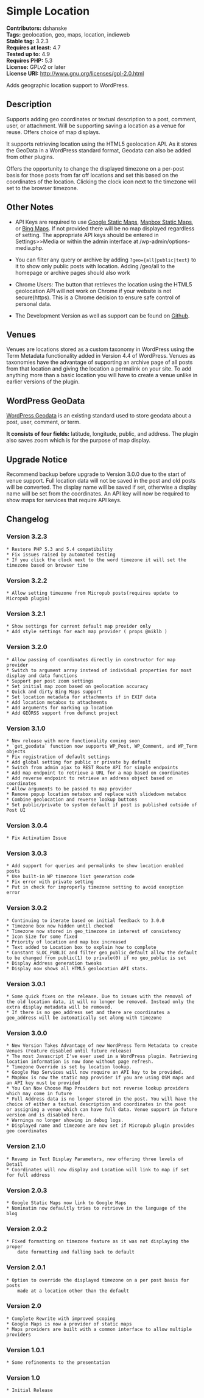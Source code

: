 # Simple Location #
**Contributors:** dshanske  
**Tags:** geolocation, geo, maps, location, indieweb  
**Stable tag:** 3.2.3  
**Requires at least:** 4.7  
**Tested up to:** 4.9  
**Requires PHP:** 5.3  
**License:** GPLv2 or later  
**License URI:** http://www.gnu.org/licenses/gpl-2.0.html  

Adds geographic location support to WordPress.

## Description ##

Supports adding geo coordinates or textual description to a post, comment, user, or attachment. Will be supporting saving a 
location as a venue for reuse. Offers choice of map displays.

It supports retrieving location using the HTML5 geolocation API. As it stores the GeoData in a 
WordPress standard format, Geodata can also be added from other plugins.

Offers the opportunity to change the displayed timezone on a per-post basis for those posts from far off locations and set this based on the coordinates of the location. Clicking the clock icon next to the timezone will set to the browser timezone.

## Other Notes ##

* API Keys are required to use [Google Static Maps](https://developers.google.com/maps/documentation/javascript/get-api-key), [Mapbox Static Maps](https://www.mapbox.com/help/create-api-access-token/), or [Bing Maps](https://www.bingmapsportal.com/). 
If not provided there will be no map displayed regardless of setting. The appropriate API keys should be entered in Settings>>Media or within the admin interface at /wp-admin/options-media.php.

* You can filter any query or archive by adding `?geo={all|public|text}` to it to show only public posts with location. Adding /geo/all to the homepage or archive pages should also work

* Chrome Users: The button that retrieves the location using the HTML5 geolocation API will not work on Chrome if your website is not secure(https). This is a Chrome decision to ensure safe control of personal
data.

* The Development Version as well as support can be found on [Github](https://github.com/dshanske/simple-location).

## Venues ##

Venues are locations stored as a custom taxonomy in WordPress using the Term Metadata functionality added in Version 4.4 of WordPress. Venues as taxonomies
have the advantage of supporting an archive page of all posts from that location and giving the location a permalink on your site. To add anything more than a basic location you will have to create a venue unlike in earlier versions of the plugin.

## WordPress GeoData ##

[WordPress Geodata](http://codex.wordpress.org/Geodata) is an existing standard
used to store geodata about a post, user, comment, or term.

**It consists of four fields:** latitude, longitude, public, and address. The plugin also saves zoom which is for the purpose of map display.  

## Upgrade Notice ##

Recommend backup before upgrade to Version 3.0.0 due to the start of venue support. Full location data will not be saved in the post and old posts will be converted. The display name will be saved if set, otherwise a display name will be set from the coordinates. An API key
will now be required to show maps for services that require API keys.

## Changelog ##
### Version 3.2.3 ###
	* Restore PHP 5.3 and 5.4 compatibility
	* Fix issues raised by automated testing
	* If you click the clock next to the word timezone it will set the timezone based on browser time
### Version 3.2.2 ###
	* Allow setting timezone from Micropub posts(requires update to Micropub plugin)

### Version 3.2.1 ###
	* Show settings for current default map provider only
	* Add style settings for each map provider ( props @miklb )

### Version 3.2.0 ###
	* Allow passing of coordinates directly in constructor for map provider
	* Switch to argument array instead of individual properties for most display and data functions
	* Support per post zoom settings
	* Set initial map zoom based on geolocation accuracy
	* Quick and dirty Bing Maps support
	* Set location metadata for attachments if in EXIF data
	* Add location metabox to attachments
	* Add arguments for marking up location
	* Add GEORSS support from defunct project

### Version 3.1.0 ###
	* New release with more functionality coming soon
	* `get_geodata` function now supports WP_Post, WP_Comment, and WP_Term objects
	* Fix registration of default settings
	* Add global setting for public or private by default
	* Switch from admin ajax to REST Route API for simple endpoints
	* Add map endpoint to retrieve a URL for a map based on coordinates
	* Add reverse endpoint to retrieve an address object based on coordinates
	* Allow arguments to be passed to map provider
	* Remove popup location metabox and replace with slidedown metabox
	* Combine geolocation and reverse lookup buttons
	* Set public/private to system default if post is published outside of Post UI

### Version 3.0.4 ###
	* Fix Activation Issue
### Version 3.0.3 ###
	* Add support for queries and permalinks to show location enabled posts
	* Use built-in WP timezone list generation code
	* Fix error with private setting
	* Put in check for improperly timezone setting to avoid exception error

### Version 3.0.2 ###
	* Continuing to iterate based on initial feedback to 3.0.0
	* Timezone box now hidden until checked
	* Timezone now stored in geo_timezone in interest of consistency
	* Icon Size for some fixed
	* Priority of location and map box increased
	* Text added to Location box to explain how to complete
	* Constant SLOC_PUBLIC and filter geo_public_default allow the default to be changed from public(1) to private(0) if no geo_public is set
	* Display Address generation tweaks
	* Display now shows all HTML5 geolocation API stats.

### Version 3.0.1 ###
	* Some quick fixes on the release. Due to issues with the removal of the old location data, it will no longer be removed. Instead only the extra display metadata will be removed.
	* If there is no geo_address set and there are coordinates a geo_address will be automatically set along with timezone
	

### Version 3.0.0 ###
	* New Version Takes Advantage of new WordPress Term Metadata to create Venues (Feature disabled until future release)
	* The most Javascript I've ever used in a WordPress plugin. Retrieving location information is now done without page refresh.
	* Timezone Override is set by location lookup.
	* Google Map Services will now require an API key to be provided.
	* MapBox is now the static map provider if you are using OSM maps and an API key must be provided
	* You Can Now Choose Map Providers but not reverse lookup providers which may come in future
	* Full Address data is no longer stored in the post. You will have the choice of either a textual description and coordinates in the post
	or assigning a venue which can have full data. Venue support in future version and is disabled here.
	* Warnings no longer showing in debug logs.
	* Displayed name and timezone are now set if Micropub plugin provides geo coordinates


### Version 2.1.0 ###
	* Revamp in Text Display Parameters, now offering three levels of Detail
	* Coordinates will now display and Location will link to map if set for full address

### Version 2.0.3 ###
	* Google Static Maps now link to Google Maps
	* Nominatim now defaultly tries to retrieve in the language of the blog

### Version 2.0.2 ###
	* Fixed formatting on timezone feature as it was not displaying the proper
		date formatting and falling back to default

### Version 2.0.1 ###
	* Option to override the displayed timezone on a per post basis for posts
		made at a location other than the default

### Version 2.0 ###
	* Complete Rewrite with improved scoping
	* Google Maps is now a provider of static maps
	* Maps providers are built with a common interface to allow multiple providers

### Version 1.0.1 ###
	* Some refinements to the presentation

### Version 1.0 ###
	* Initial Release

